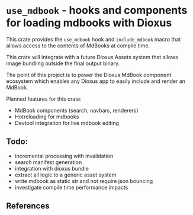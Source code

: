# `use_mdbook` - hooks and components for loading mdbooks with Dioxus

This crate provides the `use_mdbook` hook and `include_mdbook` macro that allows access to the contents of MdBooks at compile time.

This crate will integrate with a future Dioxus Assets system that allows image bundling outside the final output binary.

The point of this project is to power the Dioxus MdBook component ecosystem which enables any Dioxus app to easily include and render an MdBook.

Planned features for this crate:
- MdBook components (search, navbars, renderers)
- Hotreloading for mdbooks
- Devtool integration for live mdbook editing


## Todo:

- incremental processing with invalidation
- search manifest generation
- integration with dioxus bundle
- extract all logic to a generic asset system
- write mdbook as static str and not require json bouncing
- investigate compile time performance impacts


## References


<!--
This crate provides the `use_mdbook()` macro hook that provides *live editing* of mdbooks from within a running Dioxus app.

To get started, you'll want to configure a global static mdbook using the `include_mdbook!` hook. In "dev" mode - with dioxus hotreload enabled - this will sync the rendered output with the filesystem. Whenever the mdbook is edited locally, your running app will be updated *without recompiles.*

This integrates with your app router, enabling static-site and sitemap generation using the mdbook manifest data.

```rust
#[derive(Routable)]
enum Routes {
    Home,

    // This will inject the "Mdbook" object as a context when rendering the "Docs" component
    #[dioxus_mdbook::from_fs("/docs")]
    Docs {
        version: String,
    },


    #[dioxus_blog::from_fs("/blog")]
    BlogPost {

    }
}

fn app(cx: Scope) -> Element {
    render! {
        Router {
            Nav {
                MdbookSearch {}
            }
            Outlet::<Routes> {}
            Footer {}
        }
    }
}

```


This macro builds on top of Dioxus-assets -->
